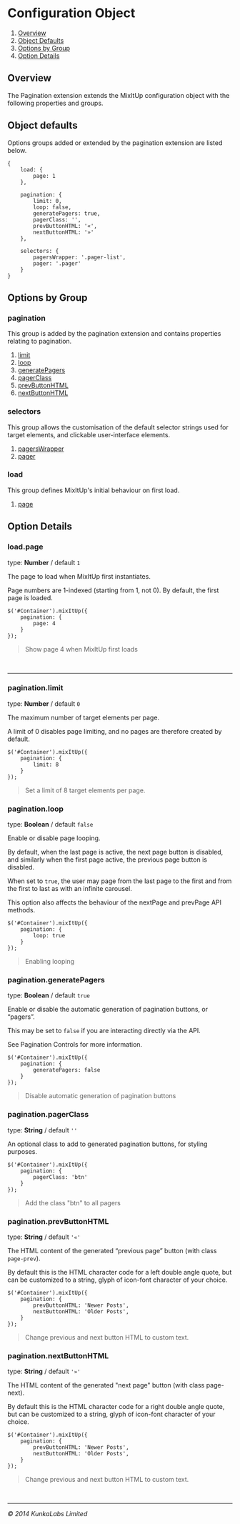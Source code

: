 Configuration Object
=========

1. [Overview](#overview)
1. [Object Defaults](#object-defaults)
1. [Options by Group](#options-by-group)
1. [Option Details](#option-details)

<h2 name='overview'>Overview</h2>

The Pagination extension extends the MixItUp configuration object with the following properties and groups.

<h2 name='object-defaults'>Object defaults</h2>

Options groups added or extended by the pagination extension are listed below.

```
{
	load: {
		page: 1
	},
	
	pagination: {
		limit: 0,
		loop: false,
		generatePagers: true,
		pagerClass: '',
		prevButtonHTML: '«',
		nextButtonHTML: '»'
	},
	
	selectors: {
		pagersWrapper: '.pager-list',
		pager: '.pager'
	}
}
```

<h2 name='options-by-group'>Options by Group</h2>

### pagination

This group is added by the pagination extension and contains properties relating to pagination.

1. [limit](#paginationlimit)
1. [loop](#paginationloop)
1. [generatePagers](#paginationgeneratepagers)
1. [pagerClass](#paginationpagerclass)
1. [prevButtonHTML](#paginationprevbuttonhtml)
1. [nextButtonHTML](#paginationnextbuttonhtml)

### selectors

This group allows the customisation of the default selector strings used for target elements, and clickable user-interface elements.

1. [pagersWrapper](#selectorspagerswrapper)
1. [pager](#paginationpager)

### load

This group defines MixItUp's initial behaviour on first load.

1. [page](#loadpage)

<h2 name='option-details'>Option Details</h2>

<h3 name='loadpage'>load.page</h3>

type: **Number** / default `1`

The page to load when MixItUp first instantiates.

Page numbers are 1-indexed (starting from 1, not 0). By default, the first page is loaded.

```
$('#Container').mixItUp({
	pagination: {
		page: 4
	}
});
```
> Show page 4 when MixItUp first loads

<br/>
<hr/>

<h3 name='paginationlimit'>pagination.limit</h3>

type: **Number** / default `0`

The maximum number of target elements per page.

A limit of 0 disables page limiting, and no pages are therefore created by default.

```
$('#Container').mixItUp({
	pagination: {
		limit: 8
	}
});
```
> Set a limit of 8 target elements per page.

<h3 name='paginationloop'>pagination.loop</h3>

type: **Boolean** / default `false`

Enable or disable page looping.

By default, when the last page is active, the next page button is disabled, and similarly when the first page active, the previous page button is disabled.

When set to `true`, the user may page from the last page to the first and from the first to last as with an infinite carousel.

This option also affects the behaviour of the nextPage and prevPage API methods.

```
$('#Container').mixItUp({
	pagination: {
		loop: true
	}
});
```
> Enabling looping

<h3 name='paginationgeneratePagers'>pagination.generatePagers</h3>

type: **Boolean** / default `true`

Enable or disable the automatic generation of pagination buttons, or “pagers”.

This may be set to `false` if you are interacting directly via the API.

See Pagination Controls for more information.

```
$('#Container').mixItUp({
	pagination: {
		generatePagers: false
	}
});
```
> Disable automatic generation of pagination buttons

<h3 name='paginationpagerClass'>pagination.pagerClass</h3>

type: **String** / default `''`

An optional class to add to generated pagination buttons, for styling purposes.

```
$('#Container').mixItUp({
	pagination: {
		pagerClass: 'btn'
	}
});
```
> Add the class "btn" to all pagers

<h3 name='paginationprevbuttonhtml'>pagination.prevButtonHTML</h3>

type: **String** / default `'«'`

The HTML content of the generated “previous page” button (with class `page-prev`). 

By default this is the HTML character code for a left double angle quote, but can be customized to a string, glyph of icon-font character of your choice.

```
$('#Container').mixItUp({
	pagination: {
		prevButtonHTML: 'Newer Posts',
		nextButtonHTML: 'Older Posts',	
	}
});
```
> Change previous and next button HTML to custom text.

<h3 name='paginationnextbuttonhtml'>pagination.nextButtonHTML</h3>

type: **String** / default `'»'`

The HTML content of the generated "next page" button (with class page-next).

By default this is the HTML character code for a right double angle quote, but can be customized to a string, glyph of icon-font character of your choice.

```
$('#Container').mixItUp({
	pagination: {
		prevButtonHTML: 'Newer Posts',
		nextButtonHTML: 'Older Posts',	
	}
});
```
> Change previous and next button HTML to custom text.

<br/>

-------
*&copy; 2014 KunkaLabs Limited*